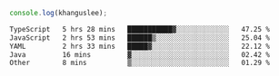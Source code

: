 ```js
console.log(khanguslee);
```

<!--START_SECTION:waka-->

```txt
TypeScript   5 hrs 28 mins   ███████████▓░░░░░░░░░░░░░   47.25 %
JavaScript   2 hrs 53 mins   ██████▒░░░░░░░░░░░░░░░░░░   25.04 %
YAML         2 hrs 33 mins   █████▓░░░░░░░░░░░░░░░░░░░   22.12 %
Java         16 mins         ▓░░░░░░░░░░░░░░░░░░░░░░░░   02.42 %
Other        8 mins          ▒░░░░░░░░░░░░░░░░░░░░░░░░   01.29 %
```

<!--END_SECTION:waka-->

<!--
**khanguslee/khanguslee** is a ✨ _special_ ✨ repository because its `README.md` (this file) appears on your GitHub profile.

Here are some ideas to get you started:

- 🔭 I’m currently working on ...
- 🌱 I’m currently learning ...
- 👯 I’m looking to collaborate on ...
- 🤔 I’m looking for help with ...
- 💬 Ask me about ...
- 📫 How to reach me: ...
- 😄 Pronouns: ...
- ⚡ Fun fact: ...
-->
